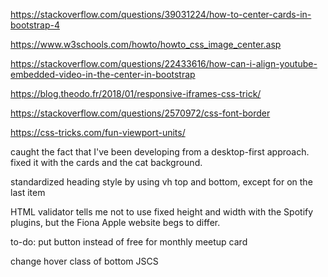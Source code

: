 https://stackoverflow.com/questions/39031224/how-to-center-cards-in-bootstrap-4

https://www.w3schools.com/howto/howto_css_image_center.asp

https://stackoverflow.com/questions/22433616/how-can-i-align-youtube-embedded-video-in-the-center-in-bootstrap

https://blog.theodo.fr/2018/01/responsive-iframes-css-trick/

https://stackoverflow.com/questions/2570972/css-font-border

https://css-tricks.com/fun-viewport-units/

caught the fact that I've been developing from a desktop-first approach. fixed it with the cards and the cat background.

standardized heading style by using vh top and bottom, except for on the last item 

HTML validator tells me not to use fixed height and width with the Spotify plugins, but the Fiona Apple website begs to differ.







to-do: put button instead of free for monthly meetup card

change hover class of bottom JSCS